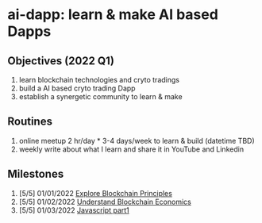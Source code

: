 # ai-dapp: learn & make AI based Dapps

## Objectives (2022 Q1)
1. learn blockchain technologies and cryto tradings 
2. build a AI based cryto trading Dapp
3. establish a synergetic community to learn & make 

## Routines
1. online meetup 2 hr/day * 3-4 days/week to learn & build (datetime TBD)
2. weekly write about what I learn and share it in YouTube and Linkedin

## Milestones
1. [5/5] 01/01/2022 [Explore Blockchain Principles](https://github.com/wjlgatech/ai-dapp/tree/main/learning-blockchain-principles)
2. [5/5] 01/02/2022 [Understand Blockchain Economics](https://github.com/wjlgatech/ai-dapp/tree/main/learning-blockchain-economics)
3. [5/5] 01/03/2022 [Javascript part1](https://github.com/wjlgatech/ai-dapp/tree/main/learning-js/milestones-website)
